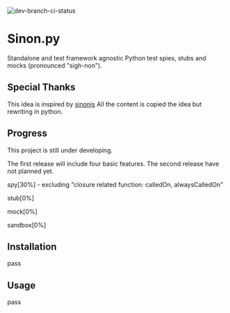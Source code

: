 ![dev-branch-ci-status](https://travis-ci.org/note35/python-sinon.svg?branch=dev "dev-branch-ci-status")

# Sinon.py

Standalone and test framework agnostic Python test spies, stubs and mocks (pronounced "sigh-non").

## Special Thanks 

This idea is inspired by [sinonjs](https://github.com/sinonjs/sinon)
All the content is copied the idea but rewriting in python.

## Progress

This project is still under developing.

The first release will include four basic features. The second release have not planned yet.

spy[30%] - excluding "closure related function: calledOn, alwaysCalledOn"

stub[0%]

mock[0%]

sandbox[0%]

## Installation

pass

## Usage

pass
